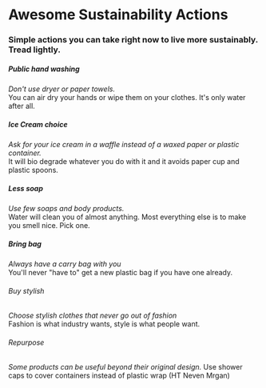 # Awesome Sustainability Actions

### Simple actions you can take right now to live more sustainably. Tread lightly.  

##### Public hand washing
*Don't use dryer or paper towels.*  
You can air dry your hands or wipe them on your clothes. It's only water after all.
  
##### Ice Cream choice
*Ask for your ice cream in a waffle instead of a waxed paper or plastic container.*  
It will bio degrade whatever you do with it and it avoids paper cup and plastic spoons.

##### Less soap
*Use few soaps and body products.*  
Water will clean you of almost anything. Most everything else is to make you smell nice. Pick one.

##### Bring bag
*Always have a carry bag with you*  
You'll never "have to" get a new plastic bag if you have one already.

###### Buy stylish
*Choose stylish clothes that never go out of fashion*  
Fashion is what industry wants, style is what people want.

###### Repurpose
*Some products can be useful beyond their original design.* 
Use shower caps to cover containers instead of plastic wrap (HT Neven Mrgan)
